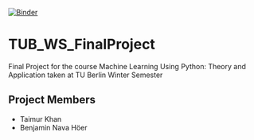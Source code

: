 [![Binder](https://mybinder.org/badge_logo.svg)](https://mybinder.org/v2/gh/thisistaimur/TUB_WS_FinalProject/HEAD)

# TUB_WS_FinalProject
Final Project for the course Machine Learning Using Python: Theory and Application taken at TU Berlin Winter Semester


## Project Members
* Taimur Khan
* Benjamin Nava Höer
